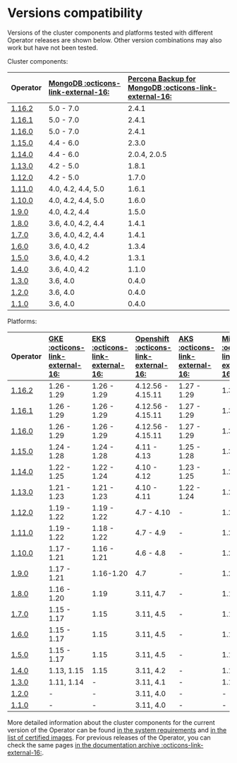 # Versions compatibility

Versions of the cluster components and platforms tested with different Operator releases are shown below. Other version combinations may also work but have not been tested.

Cluster components:

| Operator | [MongoDB  :octicons-link-external-16:](https://www.percona.com/mongodb/software/percona-server-for-mongodb) | [Percona Backup for MongoDB  :octicons-link-external-16:](https://www.percona.com/mongodb/software/percona-backup-for-mongodb) | 
|:--------|:--------|:-----|
| [1.16.2](RN/Kubernetes-Operator-for-PSMONGODB-RN1.16.2.md) | 5.0 - 7.0          | 2.4.1 |
| [1.16.1](RN/Kubernetes-Operator-for-PSMONGODB-RN1.16.1.md) | 5.0 - 7.0          | 2.4.1 |
| [1.16.0](RN/Kubernetes-Operator-for-PSMONGODB-RN1.16.0.md) | 5.0 - 7.0          | 2.4.1 |
| [1.15.0](RN/Kubernetes-Operator-for-PSMONGODB-RN1.15.0.md) | 4.4 - 6.0          | 2.3.0 |
| [1.14.0](RN/Kubernetes-Operator-for-PSMONGODB-RN1.14.0.md) | 4.4 - 6.0          | 2.0.4, 2.0.5 |
| [1.13.0](RN/Kubernetes-Operator-for-PSMONGODB-RN1.13.0.md) | 4.2 - 5.0          | 1.8.1 |
| [1.12.0](RN/Kubernetes-Operator-for-PSMONGODB-RN1.12.0.md) | 4.2 - 5.0          | 1.7.0 |
| [1.11.0](RN/Kubernetes-Operator-for-PSMONGODB-RN1.11.0.md) | 4.0, 4.2, 4.4, 5.0 | 1.6.1 |
| [1.10.0](RN/Kubernetes-Operator-for-PSMONGODB-RN1.10.0.md) | 4.0, 4.2, 4.4, 5.0 | 1.6.0 |
| [1.9.0](RN/Kubernetes-Operator-for-PSMONGODB-RN1.9.0.md)   | 4.0, 4.2, 4.4      | 1.5.0 |
| [1.8.0](RN/Kubernetes-Operator-for-PSMONGODB-RN1.8.0.md)   | 3.6, 4.0, 4.2, 4.4 | 1.4.1 |
| [1.7.0](RN/Kubernetes-Operator-for-PSMONGODB-RN1.7.0.md)   | 3.6, 4.0, 4.2, 4.4 | 1.4.1 |
| [1.6.0](RN/Kubernetes-Operator-for-PSMONGODB-RN1.6.0.md)   | 3.6, 4.0, 4.2      | 1.3.4 |
| [1.5.0](RN/Kubernetes-Operator-for-PSMONGODB-RN1.5.0.md)   | 3.6, 4.0, 4.2      | 1.3.1 |
| [1.4.0](RN/Kubernetes-Operator-for-PSMONGODB-RN1.4.0.md)   | 3.6, 4.0, 4.2      | 1.1.0 |
| [1.3.0](RN/Kubernetes-Operator-for-PSMONGODB-RN1.3.0.md)   | 3.6, 4.0           | 0.4.0 |
| [1.2.0](RN/Kubernetes-Operator-for-PSMONGODB-RN1.2.0.md)   | 3.6, 4.0           | 0.4.0 |
| [1.1.0](RN/Kubernetes-Operator-for-PSMONGODB-RN1.1.0.md)   | 3.6, 4.0           | 0.4.0 |

Platforms:

| Operator | [GKE  :octicons-link-external-16:](https://cloud.google.com/kubernetes-engine)         | [EKS  :octicons-link-external-16:](https://aws.amazon.com)         | [Openshift  :octicons-link-external-16:](https://www.redhat.com/en/technologies/cloud-computing/openshift) | [AKS  :octicons-link-external-16:](https://azure.microsoft.com/en-us/services/kubernetes-service/) | [Minikube  :octicons-link-external-16:](https://github.com/kubernetes/minikube)                          |
|:--------|:------------|:------------|:------------|:------------|:----------------------------------|
| [1.16.2](RN/Kubernetes-Operator-for-PSMONGODB-RN1.16.2.md) | 1.26 - 1.29 | 1.26 - 1.29 | 4.12.56 - 4.15.11 | 1.27 - 1.29 | 1.33 |
| [1.16.1](RN/Kubernetes-Operator-for-PSMONGODB-RN1.16.1.md) | 1.26 - 1.29 | 1.26 - 1.29 | 4.12.56 - 4.15.11 | 1.27 - 1.29 | 1.33 |
| [1.16.0](RN/Kubernetes-Operator-for-PSMONGODB-RN1.16.0.md) | 1.26 - 1.29 | 1.26 - 1.29 | 4.12.56 - 4.15.11 | 1.27 - 1.29 | 1.33 |
| [1.15.0](RN/Kubernetes-Operator-for-PSMONGODB-RN1.15.0.md) | 1.24 - 1.28 | 1.24 - 1.28 | 4.11 - 4.13 | 1.25 - 1.28 | 1.31.2 |
| [1.14.0](RN/Kubernetes-Operator-for-PSMONGODB-RN1.14.0.md) | 1.22 - 1.25 | 1.22 - 1.24 | 4.10 - 4.12 | 1.23 - 1.25 | 1.29 |
| [1.13.0](RN/Kubernetes-Operator-for-PSMONGODB-RN1.13.0.md) | 1.21 - 1.23 | 1.21 - 1.23 | 4.10 - 4.11 | 1.22 - 1.24 | 1.26 |
| [1.12.0](RN/Kubernetes-Operator-for-PSMONGODB-RN1.12.0.md) | 1.19 - 1.22 | 1.19 - 1.22 | 4.7 - 4.10  | - | 1.23 |
| [1.11.0](RN/Kubernetes-Operator-for-PSMONGODB-RN1.11.0.md) | 1.19 - 1.22 | 1.18 - 1.22 | 4.7 - 4.9   | - | 1.22 |
| [1.10.0](RN/Kubernetes-Operator-for-PSMONGODB-RN1.10.0.md) | 1.17 - 1.21 | 1.16 - 1.21 | 4.6 - 4.8   | - | 1.22 |
| [1.9.0](RN/Kubernetes-Operator-for-PSMONGODB-RN1.9.0.md)   | 1.17 - 1.21 | 1.16-1.20   | 4.7         | - | 1.20 |
| [1.8.0](RN/Kubernetes-Operator-for-PSMONGODB-RN1.8.0.md)   | 1.16 - 1.20 | 1.19        | 3.11, 4.7   | - | 1.19 |
| [1.7.0](RN/Kubernetes-Operator-for-PSMONGODB-RN1.7.0.md)   | 1.15 - 1.17 | 1.15        | 3.11, 4.5   | - | 1.10 |
| [1.6.0](RN/Kubernetes-Operator-for-PSMONGODB-RN1.6.0.md)   | 1.15 - 1.17 | 1.15        | 3.11, 4.5   | - | 1.10 |
| [1.5.0](RN/Kubernetes-Operator-for-PSMONGODB-RN1.5.0.md)   | 1.15 - 1.17 | 1.15        | 3.11, 4.5   | - | 1.18 |
| [1.4.0](RN/Kubernetes-Operator-for-PSMONGODB-RN1.4.0.md)   | 1.13, 1.15  | 1.15        | 3.11, 4.2   | - | 1.16 |
| [1.3.0](RN/Kubernetes-Operator-for-PSMONGODB-RN1.3.0.md)   | 1.11, 1.14  | -           | 3.11, 4.1   | - | 1.12 |
| [1.2.0](RN/Kubernetes-Operator-for-PSMONGODB-RN1.2.0.md)   | -           | -           | 3.11, 4.0   | - | -    |
| [1.1.0](RN/Kubernetes-Operator-for-PSMONGODB-RN1.1.0.md)   | -           | -           | 3.11, 4.0   | - | -    |

More detailed information about the cluster components for the current version of the Operator can be found [in the system requirements](System-Requirements.md) and [in the list of certified images](images.md). For previous releases of the Operator, you can check the same pages [in the documentation archive  :octicons-link-external-16:](https://docs.percona.com/legacy-documentation/).
